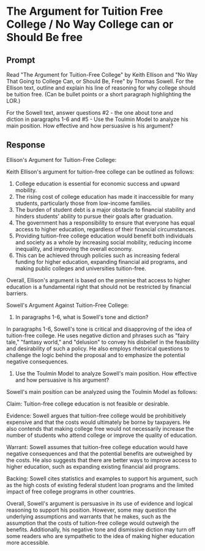 # **The Argument for Tuition Free College / No Way College can or Should Be free**

## Prompt

Read "The Argument for Tuition-Free College" by Keith Ellison and "No Way That Going to College Can, or Should Be, Free" by Thomas Sowell. For the Ellison text, outline and explain his line of reasoning for why college should be tuition free. (Can be bullet points or a short paragraph highlighting the LOR.) 

For the Sowell text, answer questions #2 - the one about tone and diction in paragraphs 1-6 and #5 - Use the Toulmin Model to analyze his main position. How effective and how persuasive is his argument?

## Response

Ellison's Argument for Tuition-Free College:

Keith Ellison's argument for tuition-free college can be outlined as follows:

1. College education is essential for economic success and upward mobility.
2. The rising cost of college education has made it inaccessible for many students, particularly those from low-income families.
3. The burden of student debt is a major obstacle to financial stability and hinders students' ability to pursue their goals after graduation.
4. The government has a responsibility to ensure that everyone has equal access to higher education, regardless of their financial circumstances.
5. Providing tuition-free college education would benefit both individuals and society as a whole by increasing social mobility, reducing income inequality, and improving the overall economy.
6. This can be achieved through policies such as increasing federal funding for higher education, expanding financial aid programs, and making public colleges and universities tuition-free.

Overall, Ellison's argument is based on the premise that access to higher education is a fundamental right that should not be restricted by financial barriers.

Sowell's Argument Against Tuition-Free College:

1. In paragraphs 1-6, what is Sowell's tone and diction?

In paragraphs 1-6, Sowell's tone is critical and disapproving of the idea of tuition-free college. He uses negative diction and phrases such as "fairy tale," "fantasy world," and "delusion" to convey his disbelief in the feasibility and desirability of such a policy. He also employs rhetorical questions to challenge the logic behind the proposal and to emphasize the potential negative consequences.

1. Use the Toulmin Model to analyze Sowell's main position. How effective and how persuasive is his argument?

Sowell's main position can be analyzed using the Toulmin Model as follows:

Claim: Tuition-free college education is not feasible or desirable.

Evidence: Sowell argues that tuition-free college would be prohibitively expensive and that the costs would ultimately be borne by taxpayers. He also contends that making college free would not necessarily increase the number of students who attend college or improve the quality of education.

Warrant: Sowell assumes that tuition-free college education would have negative consequences and that the potential benefits are outweighed by the costs. He also suggests that there are better ways to improve access to higher education, such as expanding existing financial aid programs.

Backing: Sowell cites statistics and examples to support his argument, such as the high costs of existing federal student loan programs and the limited impact of free college programs in other countries.

Overall, Sowell's argument is persuasive in its use of evidence and logical reasoning to support his position. However, some may question the underlying assumptions and warrants that he makes, such as the assumption that the costs of tuition-free college would outweigh the benefits. Additionally, his negative tone and dismissive diction may turn off some readers who are sympathetic to the idea of making higher education more accessible.